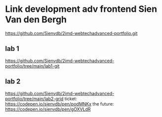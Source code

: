 # Link development adv frontend Sien Van den Bergh
https://github.com/Sienvdb/2imd-webtechadvanced-portfolio.git

## lab 1
https://github.com/Sienvdb/2imd-webtechadvanced-portfolio/tree/main/lab1-git

## lab 2
https://github.com/Sienvdb/2imd-webtechadvanced-portfolio/tree/main/lab2-grid 
ticket: https://codepen.io/sienvdb/pen/podMNKx
the future: https://codepen.io/sienvdb/pen/gOXVLdR